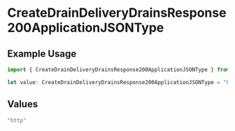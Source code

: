# CreateDrainDeliveryDrainsResponse200ApplicationJSONType

## Example Usage

```typescript
import { CreateDrainDeliveryDrainsResponse200ApplicationJSONType } from "@vercel/sdk/models/createdrainop.js";

let value: CreateDrainDeliveryDrainsResponse200ApplicationJSONType = "http";
```

## Values

```typescript
"http"
```